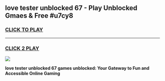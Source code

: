 
## love tester unblocked 67 - Play Unblocked Gmaes & Free #u7cy8
<h3>
<a href="https://news.freeplayer.one?title=love_tester_unblocked_67&ref=24F">CLICK TO PLAY</a></h3>
<hr>

<h3>
<a href="https://news.freeplayer.one?title=love_tester_unblocked_67&ref=24F">CLICK 2 PLAY</a>
  
</h3>

<a href="https://news.freeplayer.one?title=love_tester_unblocked_67&ref=24F/"><img src="https://clearcache.store/games.png"></a>


**love tester unblocked 67 games unblocked: Your Gateway to Fun and Accessible Online Gaming**
